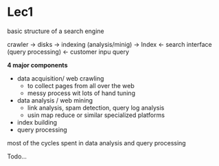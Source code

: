 

# Lec1

basic structure of a search engine

crawler -> disks -> indexing (analysis/minig) -> Index   <- search interface (query processing) <- customer inpu query


**4 major components**
* data acquisition/ web crawling
  * to collect pages from all over the web
  * messy process wit lots of hand tuning
* data analysis / web mining
  * link analysis, spam detection, query log analysis
  * usin map reduce or similar specialized platforms
* index building
* query processing


most of the cycles spent in data analysis and query processing

Todo...
